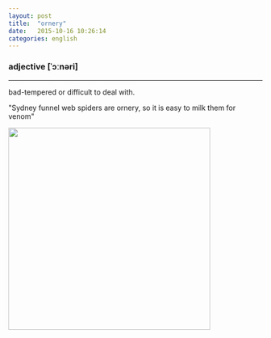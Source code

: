 ```yaml
---
layout: post
title:  "ornery"
date:   2015-10-16 10:26:14
categories: english
---
```

### adjective [ˈɔːnəri]
-----------

bad-tempered or difficult to deal with.

"Sydney funnel web spiders are ornery, so it is easy to milk them for venom"

<img width='400' src="http://s1.at.atcdn.net/wp-content/uploads/2012/10/020005Funnelweb1.jpg"/>